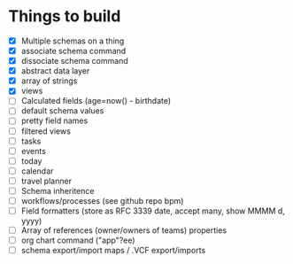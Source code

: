 # Things to build

- [x] Multiple schemas on a thing
- [x] associate schema command
- [x] dissociate schema command
- [x] abstract data layer
- [x] array of strings
- [x] views
- [ ] Calculated fields (age=now() - birthdate)
- [ ] default schema values
- [ ] pretty field names
- [ ] filtered views
- [ ] tasks
- [ ] events
- [ ] today
- [ ] calendar
- [ ] travel planner
- [ ] Schema inheritence
- [ ] workflows/processes (see github repo bpm)
- [ ] Field formatters (store as RFC 3339 date, accept many, show MMMM d, yyyy)
- [ ] Array of references (owner/owners of teams) properties
- [ ] org chart command ("app"?ee)
- [ ] schema export/import maps / .VCF export/imports
